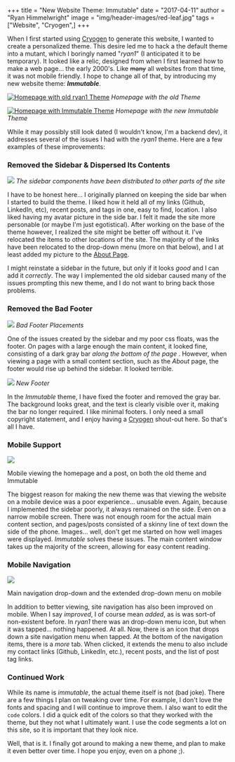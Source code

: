+++ 
title = "New Website Theme: Immutable"
date = "2017-04-11"
author = "Ryan Himmelwright"
image = "img/header-images/red-leaf.jpg"
tags = ["Website", "Cryogen",]
+++

When I first started using [Cryogen](http://cryogenweb.org) to generate this website, I wanted to create a personalized theme. This desire led me to hack a the default theme into a mutant, which I boringly named "<i>ryan1</i>" (I anticipated it to be temporary). It looked like a relic, designed from when I first learned how to make a web page... the early 2000's. Like ~~many~~ all websites from that time, it was not mobile friendly. I hope to change all of that, by introducing my new website theme: <b><i>Immutable</i></b>.

<!-- more -->

<a href="../../img/posts/New-Theme-Immutable/ryan1-home.png"><img alt="Homepage with old ryan1 Theme" src="../../img/posts/New-Theme-Immutable/ryan1-home.png" style="max-width: 100%;"/></a>
*Homepage with the old Theme*

<a href="../../img/posts/New-Theme-Immutable/immutable-home.png"><img alt="Homepage with Immutable Theme" src="../../img/posts/New-Theme-Immutable/immutable-home.png" style="max-width: 100%;"/></a>
*Homepage with the new Immutable Theme*

While it may possibly still look dated (I wouldn't know, I'm a backend dev), it addresses several of the issues I had with the *ryan1* theme. Here are a few examples of these improvements:

### Removed the Sidebar & Dispersed Its Contents

<a href="../../img/posts/New-Theme-Immutable/sidebar-changes.png"><img src="../../img/posts/New-Theme-Immutable/sidebar-changes.png" style="max-width: 100%;"/></a>
*The sidebar components have been distributed to other parts of the site*

I have to be honest here... I originally planned on keeping the side bar when I started to build the theme. I liked how it held all of my links (Github, LinkedIn, etc), recent posts, and tags in one, easy to find, location. I also liked having my avatar picture in the side bar. I felt it made the site more personable (or maybe I'm just egotistical). After working on the base of the theme however, I realized the site might be better off without it. I've relocated the items to other locations of the site. The majority of the links have been relocated to the drop-down menu (more on that  below), and I at least added my picture to the [About Page](../../pages/about/). 

I might reinstate a sidebar in the future, but only if it looks *good* and I can add it *correctly*. The way I implemented the old sidebar caused many of the issues prompting this new theme, and I do not want to bring back those problems.

### Removed the Bad Footer
<a href="../../img/posts/New-Theme-Immutable/ryan1-bad-footer.png"><img src="../../img/posts/New-Theme-Immutable/ryan1-bad-footer.png" style="max-width: 100%;"/></a>
*Bad Footer Placements*

One of the issues created by the sidebar and my poor css floats, was the footer. On pages with a large enough the main content, it looked fine, consisting of a dark gray bar *along the bottom of the page* . However, when viewing a page with a small content section, such as the *About* page, the footer would rise up behind the sidebar. It looked terrible.

<a href="../../img/posts/New-Theme-Immutable/immutable-footer.png"><img src="../../img/posts/New-Theme-Immutable/immutable-footer.png" style="max-width: 100%;"/></a>
*New Footer*

In the *Immutable* theme, I have fixed the footer and removed the gray bar. The background looks great, and the text is clearly visible over it, making the bar no longer required. I like minimal footers. I only need a small copyright statement, and I enjoy having a [Cryogen](http://cryogenweb.org) shout-out here. So that's all I have.

### Mobile Support
<a href="../../img/posts/New-Theme-Immutable/mobile-changes.png"><img src="../../img/posts/New-Theme-Immutable/mobile-changes.png" style="max-width: 100%;"/></a>
<div id="caption">Mobile viewing the homepage and a post, on both the old theme and Immutable</div>

The biggest reason for making the new theme was that viewing the website on a mobile device was a poor experience... unusable even. Again, because I implemented the sidebar poorly, it always remained on the side. Even on a narrow mobile screen. There was not enough room for the actual main content section, and pages/posts consisted of a skinny line of text down the side of the phone. Images... well, don't get me started on how well images were displayed. *Immutable* solves these issues. The main content window takes up the majority of the screen, allowing for easy content reading. 

### Mobile Navigation
<a href="../../img/posts/New-Theme-Immutable/mobile-menu.png"><img src="../../img/posts/New-Theme-Immutable/mobile-menu.png" style="max-width: 100%;"/></a>
<div id="caption">Main navigation drop-down and the extended drop-down menu on mobile</div>

In addition to better viewing, site navigation has also been improved on mobile. When I say *improved*, I of course mean *added*, as is was sort-of non-existent before. In *ryan1* there was an drop-down menu icon, but when it was tapped... nothing happened. At all. Now, there is an icon that drops down a site navigation menu when tapped. At the bottom of the navigation items, there is a *more* tab. When clicked, it extends the menu to also include my contact links (Github, LinkedIn, etc.), recent posts, and the list of post tag links.

### Continued Work
While its name is *immutable*, the actual theme itself is not (bad joke). There are a few things I plan on tweaking over time. For example, I don't love the fonts and spacing and I will continue to improve them. I also want to edit the `code` colors. I did a quick edit of the colors so that they worked with the theme, but they not what I ultimately want. I use the code segments a lot on this site, so it is important that they look nice.

Well, that is it. I finally got around to making a new theme, and plan to make it even better over time. I hope you enjoy, even on a phone ;).
